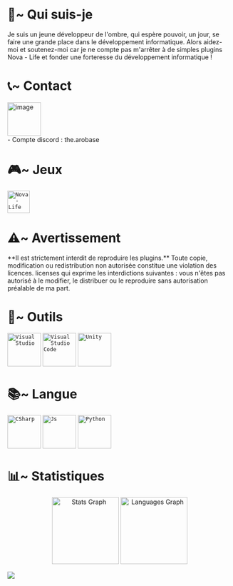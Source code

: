<h1> 👻~ Qui suis-je </h1>

  Je suis un jeune développeur de l'ombre, qui espère pouvoir, un jour, se faire une grande place dans le développement informatique. Alors aidez-moi et soutenez-moi car je ne compte pas m'arrêter à de simples plugins Nova - Life et fonder une forteresse du développement informatique !

<h1> 📞~ Contact </h1>
<a href="https://discord.gg/SDrx8r9D9U"><img title="Discord" height="75" alt="image" src="https://github.com/user-attachments/assets/959b5a0a-37f7-44eb-9a63-5069dd722d54"/></a><br>
- Compte discord : the.arobase

<h1> 🎮~ Jeux </h1>

  <code><img title="Nova - Life" height="50" src="https://github.com/user-attachments/assets/77ce0fc6-4efe-4b0d-ac54-7ba81c3bab2f"></code>

<h1> ⚠️~ Avertissement </h1>
**Il est strictement interdit de reproduire les plugins.** Toute copie, modification ou redistribution non autorisée constitue une violation des licences. licenses qui exprime les interdictions suivantes : vous n'êtes pas autorisé à le modifier, le distribuer ou le reproduire sans autorisation préalable de ma part.

<h1> 🔧~ Outils </h1>

  <code><img title="Visual Studio" height="75" src="https://github.com/user-attachments/assets/07974c84-b384-4286-9e8c-7e8b20f32a1f"></code>
  <code><img title="Visual Studio Code" height="75" src="https://github.com/user-attachments/assets/70ecc7f2-4060-42ba-87fd-3e017436b857"></code>
  <code><img title="Unity" height="75" src="https://github.com/user-attachments/assets/9823ffd6-0ec3-4ebb-90bc-58dd825c3fc6"></code>

<h1> 📚~ Langue </h1>

  <code><img title="CSharp" height="75" src="https://github.com/user-attachments/assets/fb95bec0-3ac7-4eb7-86f7-30395602b670"></code>
  <code><img title="Js" height="75" src="https://github.com/user-attachments/assets/28b6bc5a-7356-4180-bb6a-1c71babdfac4"></code>
  <code><img title="Python" height="75" src="https://github.com/user-attachments/assets/deb0cefb-5615-4255-9755-c95b5ac27697"></code>

<h1> 📊~ Statistiques </h1>
<div align="center">
  <img src="https://github-readme-stats.vercel.app/api?username=TheArobase&locale=fr&show_icons=true&theme=transparent&hide_border=true" height="150" alt="Stats Graph">
  <img src="https://github-readme-stats.vercel.app/api/top-langs?username=TheArobase&locale=fr&hide_title=false&layout=compact&card_width=320&langs_count=5&theme=transparent&hide_border=true" height="150" alt="Languages Graph">
</div>

![](https://komarev.com/ghpvc/?username=TheArobase&color=001f42)

